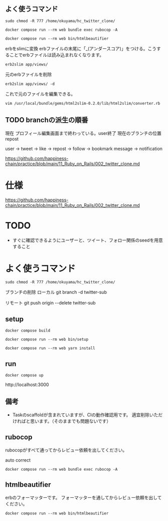 ## よく使うコマンド
```
sudo chmod -R 777 /home/okuyama/hc_twitter_clone/
```

```
docker compose run --rm web bundle exec rubocop -A
```

```
docker compose run --rm web bin/htmlbeautifier
```
erbをslimに変換
erbファイルの末尾に「_(アンダースコア)」をつける。こうすることでerbファイルは読み込まれなくなります。
```
erb2slim app/views/
```
元のerbファイルを削除
```
erb2slim app/views/ -d
```
これで元のファイルを編集できる。
```
vim /usr/local/bundle/gems/html2slim-0.2.0/lib/html2slim/converter.rb
```

## TODO branchの派生の順番
現在 プロフィール編集画面まで終わっている。user終了
現在のブランチの位置 repost

user → tweet → like → repost → follow → bookmark message → notification

https://github.com/happiness-chain/practice/blob/main/11_Ruby_on_Rails/002_twitter_clone.md

# 仕様
https://github.com/happiness-chain/practice/blob/main/11_Ruby_on_Rails/002_twitter_clone.md

# TODO

- すぐに確認できるようにユーザーと、ツイート、フォロー関係のseedを用意すること

# よく使うコマンド
```
sudo chmod -R 777 /home/okuyama/hc_twitter_clone/
```

ブランチの削除
ローカル
git branch -d twitter-sub

リモート
git push origin --delete twitter-sub

## setup


```
docker compose build
```

```
docker compose run --rm web bin/setup
```


```
docker compose run --rm web yarn install
```

## run

```
docker compose up
```

http://localhost:3000

## 備考

- Taskのscaffoldが含まれていますが、CIの動作確認用です。
適宜削除いただければと思います。（そのままでも問題ないです）

## rubocop

rubocopがすべて通ってからレビュー依頼を出してください。

auto correct

```
docker compose run --rm web bundle exec rubocop -A
```

## htmlbeautifier

erbのフォーマッターです。
フォーマッターを通してからレビュー依頼を出してください。

```
docker compose run --rm web bin/htmlbeautifier
```
